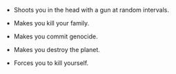 - Shoots you in the head with a gun at random intervals.

- Makes you kill your family.

- Makes you commit genocide.

- Makes you destroy the planet.

- Forces you to kill yourself.
